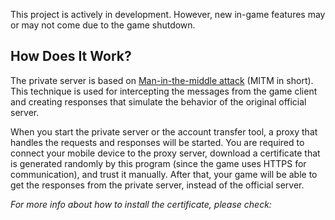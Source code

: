 ﻿This project is actively in development. However, new in-game features may
or may not come due to the game shutdown.

## How Does It Work?

The private server is based on
[Man-in-the-middle attack](https://en.wikipedia.org/wiki/Man-in-the-middle_attack)
(MITM in short). This technique is used for intercepting the messages from
the game client and creating responses that simulate the behavior of the
original official server.

When you start the private server or the account transfer tool, a proxy
that handles the requests and responses will be started. You are required
to connect your mobile device to the proxy server, download a certificate
that is generated randomly by this program (since the game uses HTTPS for
communication), and trust it manually. After that, your game will be able
to get the responses from the private server, instead of the official server.

*For more info about how to install the certificate, please check:*